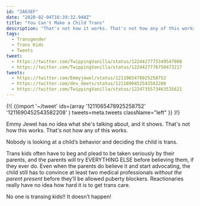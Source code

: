 ```yaml
---
id: "2A63EF"
date: "2020-02-04T16:39:32.948Z"
title: "You Can't Make a Child Trans"
description: "That's not how it works. That's not how any of this works."
tags:
  - Transgender
  - Trans Kids
  - Tweets
tweet:
  - https://twitter.com/TwippingVanilla/status/1224427775349547008
  - https://twitter.com/TwippingVanilla/status/1224427776750473217
tweets:
  - https://twitter.com/Emmyjewel/status/1211065478925258752
  - https://twitter.com/dev_deets/status/1211690452543582208
  - https://twitter.com/TwippingVanilla/status/1224735573463535621
---
```


{!{
{{import '~/tweet' ids=(array
  '1211065478925258752'
  '1211690452543582208'
) tweets=meta.tweets className="left" }}
}!}

Emmy Jewel has no idea what she's talking about, and it shows. That's not how this works. That's not how any of this works.

Nobody is looking at a child’s behavior and deciding the child is trans.

Trans kids often have to beg and plead to be taken seriously by their parents, and the parents will try EVERYTHING ELSE before believing them, if they ever do. Even when the parents do believe it and start advocating, the child still has to convince at least two medical professionals *without the parent present* before they’ll be allowed puberty blockers. Reactionaries really have no idea how hard it is to get trans care.

No one is transing kids!! It doesn’t happen!
